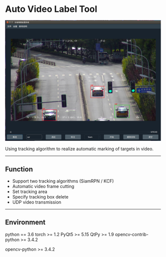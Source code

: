 # Auto Video Label Tool

![image-20201226155622145](./demo.png)

Using tracking algorithm to realize automatic marking of targets in video.

------

## Function

- Support two tracking algorithms (SiamRPN / KCF)
- Automatic video frame cutting
- Set tracking area
- Specify tracking box delete
- UDP video transmission

------

## Environment

python == 3.6
torch >= 1.2
PyQt5 >= 5.15 
QtPy >= 1.9
opencv-contrib-python >= 3.4.2

opencv-python >= 3.4.2